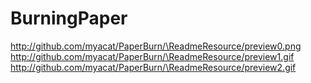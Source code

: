 # BurningPaper
 http://github.com/myacat/PaperBurn/\ReadmeResource/preview0.png
 http://github.com/myacat/PaperBurn/\ReadmeResource/preview1.gif
 http://github.com/myacat/PaperBurn/\ReadmeResource/preview2.gif
